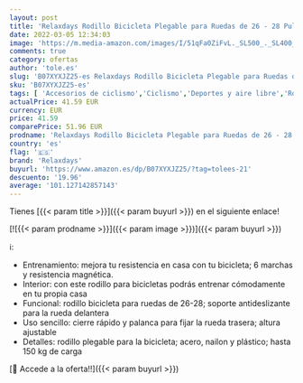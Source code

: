 ```yaml
---
layout: post
title: 'Relaxdays Rodillo Bicicleta Plegable para Ruedas de 26 - 28 Pulgadas  Antideslizante  Acero  41 x 54 5 x 60 cm  Negro'
date: 2022-03-05 12:34:03
image: 'https://m.media-amazon.com/images/I/51qFa0ZiFvL._SL500_._SL400_.jpg'
comments: true
category: ofertas
author: 'tole.es'
slug: 'B07XYXJZ25-es Relaxdays Rodillo Bicicleta Plegable para Ruedas de 26 -...'
sku: 'B07XYXJZ25-es'
tags: [ 'Accesorios de ciclismo','Ciclismo','Deportes y aire libre','Rodillos para bicicletas','Ropa y equipo para deportes','bicicleta','relaxdays', ]
actualPrice: 41.59 EUR
currency: EUR
price: 41.59
comparePrice: 51.96 EUR
prodname: 'Relaxdays Rodillo Bicicleta Plegable para Ruedas de 26 - 28 Pulgadas  Antideslizante  Acero  41 x 54 5 x 60 cm  Negro'
country: 'es'
flag: '🇪🇸'
brand: 'Relaxdays'
buyurl: 'https://www.amazon.es/dp/B07XYXJZ25/?tag=tolees-21'
descuento: '19.96'
average: '101.127142857143'
---
```


Tienes [{{< param title >}}]({{< param buyurl >}}) en el siguiente enlace!

[![{{< param prodname >}}]({{< param image >}})]({{< param buyurl >}})

ℹ️:

- Entrenamiento: mejora tu resistencia en casa con tu bicicleta; 6 marchas y resistencia magnética.
- Interior: con este rodillo para bicicletas podrás entrenar cómodamente en tu propia casa
- Funcional: rodillo bicicleta para ruedas de 26-28; soporte antideslizante para la rueda delantera
- Uso sencillo: cierre rápido y palanca para fijar la rueda trasera; altura ajustable
- Detalles: rodillo plegable para la bicicleta; acero, nailon y plástico; hasta 150 kg de carga

[🛒 Accede a la oferta!!]({{< param buyurl >}})
